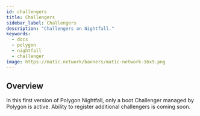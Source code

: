 ```yaml
---
id: challengers
title: Challengers
sidebar_label: Challengers
description: "Challengers on Nightfall."
keywords:
  - docs
  - polygon
  - nightfall
  - challenger
image: https://matic.network/banners/matic-network-16x9.png
---
```


## Overview
In this first version of Polygon Nightfall, only a boot Challenger managed by Polygon is active. Ability to register additional challengers is coming soon.

